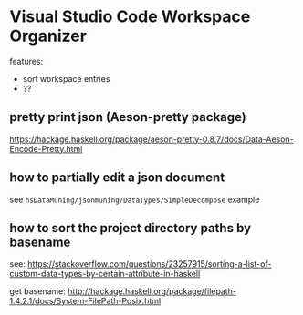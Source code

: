 # Visual Studio Code Workspace Organizer

features:

- sort workspace entries
- ??

## pretty print json (Aeson-pretty package)

<https://hackage.haskell.org/package/aeson-pretty-0.8.7/docs/Data-Aeson-Encode-Pretty.html>

## how to partially edit a json document

see `hsDataMuning/jsonmuning/DataTypes/SimpleDecompose` example

## how to sort the project directory paths by basename

see: <https://stackoverflow.com/questions/23257915/sorting-a-list-of-custom-data-types-by-certain-attribute-in-haskell>

get basename: <http://hackage.haskell.org/package/filepath-1.4.2.1/docs/System-FilePath-Posix.html>
